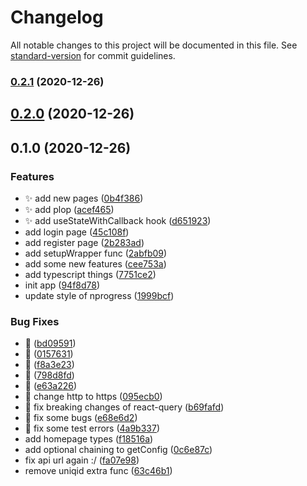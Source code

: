 # Changelog

All notable changes to this project will be documented in this file. See [standard-version](https://github.com/conventional-changelog/standard-version) for commit guidelines.

### [0.2.1](https://github.com/createdbymahmood/bookly-ssr/compare/v0.2.0...v0.2.1) (2020-12-26)

## [0.2.0](https://github.com/createdbymahmood/bookly-ssr/compare/v0.1.0...v0.2.0) (2020-12-26)

## 0.1.0 (2020-12-26)


### Features

* :sparkles: add new pages ([0b4f386](https://github.com/createdbymahmood/bookly-ssr/commit/0b4f38668f0e0c60a6cad6bfe91743633a7311ae))
* :sparkles: add plop ([acef465](https://github.com/createdbymahmood/bookly-ssr/commit/acef465f4b5876b9cfcee5a9eed8888992d03c79))
* :sparkles: add useStateWithCallback hook ([d651923](https://github.com/createdbymahmood/bookly-ssr/commit/d65192383b5e26dd0134adfedad848cc872eef95))
* add login page ([45c108f](https://github.com/createdbymahmood/bookly-ssr/commit/45c108fee87d624b582478b133f47e85b292f146))
* add register page ([2b283ad](https://github.com/createdbymahmood/bookly-ssr/commit/2b283ad878676e30e15eb703323c94be791a9938))
* add setupWrapper func ([2abfb09](https://github.com/createdbymahmood/bookly-ssr/commit/2abfb09655ed804143c7836552d52259f618bb86))
* add some new features ([cee753a](https://github.com/createdbymahmood/bookly-ssr/commit/cee753a5b6c21e7b7dac2b235e38e4765ebcda3b))
* add typescript things ([7751ce2](https://github.com/createdbymahmood/bookly-ssr/commit/7751ce275e77b91d7add860af9ed7a406c78abe3))
* init app ([94f8d78](https://github.com/createdbymahmood/bookly-ssr/commit/94f8d782cd0bd88308da08dd3e41308030c74c09))
* update style of nprogress ([1999bcf](https://github.com/createdbymahmood/bookly-ssr/commit/1999bcf3e9b763aec5e4cf00b3d9f529095c2192))


### Bug Fixes

* :bug: ([bd09591](https://github.com/createdbymahmood/bookly-ssr/commit/bd0959157c6f599b07b9692cfd02ab0d78753e04))
* :bug: ([0157631](https://github.com/createdbymahmood/bookly-ssr/commit/0157631a47438e5cc4f2a781db88ebbb5580ccfc))
* :bug: ([f8a3e23](https://github.com/createdbymahmood/bookly-ssr/commit/f8a3e2364cc92a4bc54aa1a996e104af42c03d7a))
* :bug: ([798d8fd](https://github.com/createdbymahmood/bookly-ssr/commit/798d8fd79340616f918f51fd9dbdf2acd7179c74))
* :bug: ([e63a226](https://github.com/createdbymahmood/bookly-ssr/commit/e63a226c2b4c813207b06fab6c113eb634aea2d4))
* :bug: change http to https ([095ecb0](https://github.com/createdbymahmood/bookly-ssr/commit/095ecb051c0ab558c651a83e59138a90b962a14e))
* :bug: fix breaking changes of react-query ([b69fafd](https://github.com/createdbymahmood/bookly-ssr/commit/b69fafd7bc32416f18d78204a4c9c214dff8721a))
* :bug: fix some bugs ([e68e6d2](https://github.com/createdbymahmood/bookly-ssr/commit/e68e6d2f5c61ea6e09abd3dc15e81f0693fcedee))
* :bug: fix some test errors ([4a9b337](https://github.com/createdbymahmood/bookly-ssr/commit/4a9b33729f2222e99957347b8a680f7f361f753b))
* add homepage types ([f18516a](https://github.com/createdbymahmood/bookly-ssr/commit/f18516aaf59d74ec8837f0a70db7c679ac7324f9))
* add optional chaining to getConfig ([0c6e87c](https://github.com/createdbymahmood/bookly-ssr/commit/0c6e87cd11e9096d0664c4aab4fd6031481d9b5f))
* fix api url again :/ ([fa07e98](https://github.com/createdbymahmood/bookly-ssr/commit/fa07e9894622e13baad37ef8b48722074070b0dc))
* remove uniqid extra func ([63c46b1](https://github.com/createdbymahmood/bookly-ssr/commit/63c46b1e04533d1f4ffed0bc3f373a479b114263))
